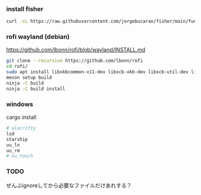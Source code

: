 ### install fisher
```bash
curl -sL https://raw.githubusercontent.com/jorgebucaran/fisher/main/functions/fisher.fish | source && fisher update
```

### rofi wayland (debian)
https://github.com/lbonn/rofi/blob/wayland/INSTALL.md
```bash
git clone --recursive https://github.com/lbonn/rofi
cd rofi/
sudo apt install libxkbcommon-x11-dev libxcb-xkb-dev libxcb-util-dev libgdk-pixbuf-2.0-dev libxkbcommon-dev libpango1.0-dev libcairo2-dev libglib2.0-dev libxcb-ewmh-dev libxcb-icccm4-dev libxcb-randr0-dev libxcb-cursor-dev libxcb-xinerama0-dev libxcb-keysyms1-dev libstartup-notification0-dev wayland-protocols libwayland-dev flex bison
meson setup build
ninja -C build
ninja -C build install
```

### windows
cargo install
```bash
# alacritty
lsd
starship
uu_ln
uu_rm
# uu_touch
```

### TODO
ぜんぶignoreしてから必要なファイルだけあれする？